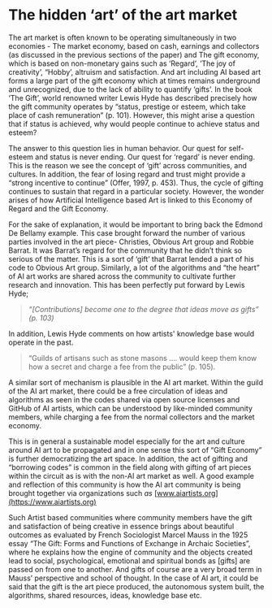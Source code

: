 # The hidden ‘art’ of the art market

The art market is often known to be operating simultaneously in two economies - The market economy, based on cash, earnings and collectors (as discussed in the previous sections of the paper) and The gift economy, which is based on non-monetary gains such as ‘Regard’, ‘The joy of creativity’, “Hobby’, altruism and satisfaction. And art including AI based art forms a large part of the gift economy which at times remains underground and unrecognized, due to the lack of ability to quantify ‘gifts’. In the book ‘The Gift’, world renowned writer Lewis Hyde has described precisely how the gift community operates by “status, prestige or esteem, which take place of cash remuneration” (p. 101). However, this might arise a question that if status is achieved, why would people continue to achieve status and esteem?

The answer to this question lies in human behavior. Our quest for self-esteem and status is never ending. Our quest for ‘regard’ is never ending. This is the reason we see the concept of ‘gift’ across communities, and cultures. In addition, the fear of losing regard and trust might provide a “strong incentive to continue” (Offer, 1997, p. 453). Thus, the cycle of gifting continues to sustain that regard in a particular society. However, the wonder arises of how Artificial Intelligence based Art is linked to this Economy of Regard and the Gift Economy.

For the sake of explanation, it would be important to bring back the Edmond De Bellamy example. This case brought forward the number of various parties involved in the art piece- Christies, Obvious Art group and Robbie Barrat. It was Barrat’s regard for the community that he didn’t think so serious of the matter. This is a sort of ‘gift’ that Barrat lended a part of his code to Obvious Art group. Similarly, a lot of the algorithms and “the heart” of AI art works are shared across the community to cultivate further research and innovation. This has been perfectly put forward by Lewis Hyde;

> _“\[Contributions] become one to the degree that ideas move as gifts” (p. 103)_

In addition, Lewis Hyde comments on how artists' knowledge base would operate in the past.

> “Guilds of artisans such as stone masons …. would keep them know how a secret and charge a fee from the public” (p. 105).

A similar sort of mechanism is plausible in the AI art market. Within the guild of the AI art market, there could be a free circulation of ideas and algorithms as seen in the codes shared via open source licenses and GitHub of AI artists, which can be understood by like-minded community members, while charging a fee from the normal collectors and the market economy.

This is in general a sustainable model especially for the art and culture around AI art to be propagated and in one sense this sort of “Gift Economy” is further democratizing the art space. In addition, the act of gifting and “borrowing codes” is common in the field along with gifting of art pieces within the circuit as is with the non-AI art market as well. A good example and reflection of this community is how the AI art community is being brought together via organizations such _as_ [www.aiartists.org](https://www.aiartists.org)

Such Artist based communities where community members have the gift and satisfaction of being creative in essence brings about beautiful outcomes as evaluated by French Sociologist Marcel Mauss in the 1925 essay “The Gift: Forms and Functions of Exchange in Archaic Societies”, where he explains how the engine of community and the objects created lead to social, psychological, emotional and spiritual bonds as \[gifts] are passed on from one to another. And gifts of course are a very broad term in Mauss’ perspective and school of thought. In the case of AI art, it could be said that the gift is the art piece produced, the autonomous system built, the algorithms, shared resources, ideas, knowledge base etc.

